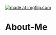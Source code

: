 <a href="https://imgflip.com/gif/34kpue"><img src="https://i.imgflip.com/34kpue.gif" title="made at imgflip.com"/></a>
# About-Me

